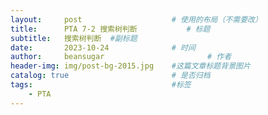 ```yaml
---
layout:     post   				    # 使用的布局（不需要改）
title:      PTA 7-2 搜索树判断			# 标题 
subtitle:   搜索树判断  #副标题
date:       2023-10-24 				# 时间
author:     beansugar 						# 作者
header-img: img/post-bg-2015.jpg 	#这篇文章标题背景图片
catalog: true 						# 是否归档
tags:								#标签
    - PTA
---
```

